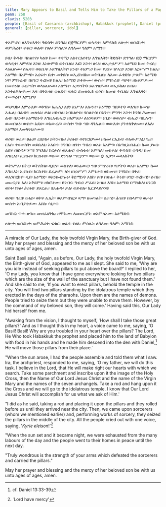 ```yaml
---
title: Mary Appears to Basil and Tells Him to Take the Pillars of a Pagan Temple
pemm: 258
clavis: 5203
people: [Basil of Caesarea (archbishop), Habakkuk (prophet), Daniel (prophet), Ira (archpriest)]
general: [pillar, sorcerer, idol]
---
```

ተአምሪሃ፡ ለእግዝእትነ፡ ቅድስት፡ ድንግል፡ በ፪ማርያም፡ ወላዲተ፡ አምላክ፨ ጸሎታ፡ ወበረከታ፡ ወምሕረተ፡ ፍቁር፡ ወልዳ፡ የሀሉ፡ ምስሌነ፡ ለዓለመ፡ ዓለም፡ አሜን፨

ይቤ፡ ቅዱስ፡ ባስልዮስ፡ ካዕበ፡ ከመ፡ ቀዳሚ፡ አስተርአየተኒ፡ እግዝእትነ፡ ቅድስት፡ ድንግል፡ በ፪፡ ማርያም፡ ወላዲተ፡ አምላክ፡ እንዘ፡ እነውም፨ ወትቤለኒ፡ እፎ፡ አንተ፡ ፅሩዕ፡ ወኢተኃሥሥ፡ አዕማደ፡ ከመ፡ ትረሲ፡ ላዕሌሆሙ፡ ሰሌዳ፨ ወእቤላ፡ ኦእግዝእትየ፡ አንቲ፡ ተአምሪ፡ ከመ፡ ዖድኩ፡ ኵሌሄ፡ እንዘ፡ አኃሥሥ፡ ክልኤ፡ አዕማደ፡ በአምጣነ፡ አረፍተ፡ ቤተ፡ መቅደስ፡ ወኢረከብኩ። ወትቤለኒ፡ ለእመ፡ ፈቀድከ፡ ታቁም፡ አዕማደ፡ ነዋ፡ ምኵራብ፡ በሀገር፡ ትረክብ፡ ክልኤ፡ አዕማደ፡ ይቀውሙ፡ ውስተ፡ ምኵራበ፡ ጣዖት፡ ዘአቀምዎሙ፡ በመዋዕለ፡ ፈርዖናት፡ ወላዕሌሆሙ፡ አስማተ፡ አጋንንት፨ ይእኅዝዎሙ፡ ወኢይክል፡ ሰብእ፡ አንቀልቅሎቶሙ፡ አላ፡ በትእዛዘ፡ ወልድየ፡ ፍቁር፡ ይመጽኡ፨ ወሶበ፡ ከመዝ፡ ትቤለኒ፡ እግዝእትነ፡ ተሠወረት፡ እምኔየ፨

ወነቃህኩ፡ እምራእይ፡ ወኮንኩ፡ እሔሊ፡ እፎ፡ እነሥእ፡ እሎንተ፡ አዕማደ፡ ዓበይተ፨ ወእንዘ፡ ከመዝ፡ እሔሊ፡ በልብየ፡ መጽአኒ፡ ቃል፡ ዘይብል፡ ኦባስልዮስ፡ ባስልዮስ፡ በእንተ፡ ምንት፡ አንተ፡ ኮንከ፡ ሕሙመ፡ ልብ፡ በእንተ፡ አዕማድኑ፨ እግዚአብሔር፡ ዘአምጽኦ፡ ለዕንባቆም፡ ነቢይ፡ ወወሰዶ፡ ብሔረ፡ ባቢሎን፡ ወመብልዕ፡ ውስተ፡ እዴሁ፡ ወአውረዶ፡ ውስተ፡ ግብ፡ ኀበ፡ ዳንኤል፨ ወውእቱ፡ ያንቀለቅሎሙ፡ ለእሉ፡ አዕማድ፡ እመካናቲሆሙ፨

ወሶበ፡ ሠረቀ፡ ፀሐይ፡ ረሰይኩ፡ ይትጋብኡ፡ ሕዝብ፡ ወነገርክዎሙ፡ ዘከመ፡ ርኢኩ፨ ወአውሥአኒ፡ ዒራ፡ ርእሰ፡ ቀሳውስት፡ ወይቤለኒ፡ ኦአቡየ፡ ንግበር፡ ዘንተ፡ ግብረ፡ ወአነ፡ አአምን፡ በእግዚአብሔር፡ ከመ፡ ያሠኒ፡ ልበነ፡ በዘነኀሥሥ፨ ንሣእኬ፡ ክርታሰ፡ ወጸሐፍ፡ ውስቴቱ፡ አምሳለ፡ መስቀል፡ ቅዱስ፨ ወዓዲ፡ ስመ፡ እግዚእነ፡ ኢየሱስ፡ ክርስቶስ፡ ወስመ፡ ድንግል፡ ማርያም፡ ወስመ፡ ፯፡ ሊቃነ፡ መላእክት፨

ወትነሥእ፡ በትረ፡ ወትሰቅል፡ ዲቤሃ፡ መስቀለ፡ ወነሐውር፡ ኀበ፡ ምኵራበ፡ ጣዖት፨ ወአነ፡ አአምር፡ ከመ፡ እግዚእነ፡ ኢየሱስ፡ ክርስቶስ፡ ይፌጽም፡ ለነ፡ ዘነኃሥሥ፡ እምኔሁ፨ ወከመዝ፡ ነሣእኩ፡ በትረ፡ ወአንበርክዋ፡ ዲበ፡ አዕማድ፡ ወአንኰርኰሩ፡ ቅድሜነ፨ እስከ፡ ሶበ፡ በጽሑ፡ ቅሩበ፡ ሀገር፡ ወረከብነ፡ ሰብአ፡ መሠርያነ፡ እለ፡ አቅደምነ፡ ዘክሮቶሙ፡ ይገብሩ፡ ግብረ፡ ሥራይ፡ አኀዙ፡ እንከ፡ አዕማደ፡ በማዕከለ፡ ሀገር፨ ወኮኑ፡ ኵሉ፡ ሕዝብ፡ ይጸርሑ፡ በአሐዱ፡ ቃል፡ ወይብሉ፡ ኪርያላይሶን፨

ወሶበ፡ ዓረበ፡ ፀሐይ፡ ወኮነ፡ ሌሊት፡ ወእምብዝኃ፡ ጻማ፡ ዘመዓልት፡ ሰራኅነ፡ ሕዝበ፡ በሰላም፨ ወሖሩ፡ ውስተ፡ አብያቲሆሙ፡ እስከ፡ ሳኒታ፨

መንክር፡ ጥቀ፡ ጽንዐ፡ መዝራዕትኪ፡ ዘሞኦሙ፡ ለመሠርያን፡ ወአምጻኦሙ፡ አዕማድ፨

ጸሎታ፡ ወበረከታ፡ ወምሕረተ፡ ፍቁር፡ ወልዳ፡ የሀሉ፡ ምስሌነ፡ ለዓለመ፡ ዓለም፡ አሜን፨

----

A miracle of Our Lady, the holy twofold Virgin Mary, the Birth-giver of God. May her prayer and blessing and the mercy of her beloved son be with us unto ages of ages, amen.

Saint Basil said, "Again, as before, Our Lady, the holy twofold Virgin Mary, the Birth-giver of God, appeared to me as I slept. She said to me, 'Why are you idle instead of seeking pillars to put above the board?' I replied to her, 'O my Lady, you know that I have gone everywhere looking for two pillars which are the size of the wall of the sanctuary but I have not found them.' And she said to me, 'If you want to erect pillars, behold the temple in the city. You will find two pillars standing by the idolatrous temple which they erected in the days of the pharaohs. Upon them are the names of demons. People tried to seize them but they were unable to move them. However, by the command of my beloved son, they will come.' Having said this, Our Lady hid herself from me.

"Awaking from the vision, I thought to myself, 'How shall I take those great pillars?' And as I thought this in my heart, a voice came to me, saying, 'O Basil! Basil! Why are you troubled in your heart over the pillars? The Lord, He Who took Habakkuk the prophet and placed him to the land of Babylon with food in his hands and he made him descend into the den with Daniel,[^1] He will move those pillars from their place.'

"When the sun arose, I had the people assemble and told them what I saw. Ira, the archpriest, responded to me, saying, 'O my father, we will do this task. I believe in the Lord, that He will make right our hearts with which we search. Take some parchment and inscribe upon it the image of the Holy Cross, then the Name of Our Lord Jesus Christ and the name of the Virgin Mary and the names of the seven archangels. Take a rod and hang upon it the Cross and we will go to the idolatrous temple. I know that Our Lord Jesus Christ will accomplish for us what we ask of Him.'

"I did as he said, taking a rod and placing it upon the pillars and they rolled before us until they arrived near the city. Then, we came upon sorcerers (whom we mentioned earlier) and, performing works of sorcery, they seized the pillars in the middle of the city. All the people cried out with one voice, saying, '*Kyrie eleison*!'[^2]

"When the sun set and it became night, we were exhausted from the many labours of the day and the people went to their homes in peace until the next day.

"Truly wondrous is the strength of your arms which defeated the sorcerers and carried the pillars."

May her prayer and blessing and the mercy of her beloved son be with us unto ages of ages, amen.

[^1]: cf. Daniel 13:33-39
[^2]: 'Lord have mercy'